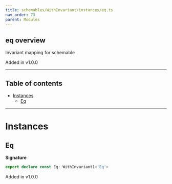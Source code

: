 ```yaml
---
title: schemables/WithInvariant/instances/eq.ts
nav_order: 73
parent: Modules
---
```


## eq overview

Invariant mapping for schemable

Added in v1.0.0

---

<h2 class="text-delta">Table of contents</h2>

- [Instances](#instances)
  - [Eq](#eq)

---

# Instances

## Eq

**Signature**

```ts
export declare const Eq: WithInvariant1<'Eq'>
```

Added in v1.0.0
